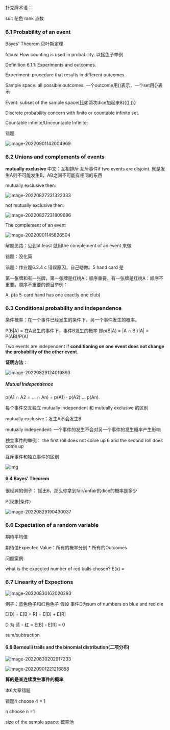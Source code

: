 扑克牌术语：

suit 花色 rank 点数

### 6.1 Probability of an event

Bayes' Theorem 贝叶斯定理 

focus: How counting is used in probability. 以摇色子举例

Definition 6.1.1: Experiments and outcomes.

Experiment: procedure that results in different outcomes. 

Sample space: all possible outcomes. 一个outcome用()表示，一个set用{}表示

Event: subset of the sample space(比如两次dice加起来8){(),()}

Discrete probability concern with finite or countable infinite set. 

Countable infinite/Uncountable Infinite: 

错题

![image-20220901142004969](C:\Users\zzhez\AppData\Roaming\Typora\typora-user-images\image-20220901142004969.png)

### 6.2 Unions and complements of events

**mutually exclusive** 中文：互相排斥 互斥事件if two events are disjoint.  就是发生A则不可能发生B，AB之间不可能有相同的东西 

mutually exclusive then:

![image-20220827231322333](C:\Users\zzhez\AppData\Roaming\Typora\typora-user-images\image-20220827231322333.png)

not mutually exclusive then:

![image-20220827231809686](C:\Users\zzhez\AppData\Roaming\Typora\typora-user-images\image-20220827231809686.png)

The complement of an event

![image-20220901145826504](C:\Users\zzhez\AppData\Roaming\Typora\typora-user-images\image-20220901145826504.png)

解题思路：见到at least 就用the complement of an event 来做

错题：没化简

错题：作业题6.2.4 c 错误原因，自己瞎做。5 hand card 是 

第一张牌和有一张牌，第一张牌是红桃A：顺序重要，有一张牌是红桃A：顺序不重要。顺序不重要的题目举例：

A. p(a 5-card hand has one exactly one club)

### 6.3 Conditional probability and independence

条件概率：在一个事件已经发生的条件下，另一个事件发生的概率。

P(B|A) = 在A发生的事件下，事件B发生的概率  即p(B|A) = |A ∩ B|/|A| = P(AB)/P(A)

Two events are independent if **conditioning on one event does not change the probability of the other event**. 

**证明方法**：

![image-20220829124019893](C:\Users\zzhez\AppData\Roaming\Typora\typora-user-images\image-20220829124019893.png)

##### Mutual Independence

p(A1 ∩ A2 ∩ … ∩ An) = p(A1) · p(A2) … p(An).

每个事件交互独立 mutually independent 和 mutually exclusive 的区别

mutually exclusive：发生A不会发生B

mutually independent: 一个事件的发生不会对另一个事件的发生概率产生影响 

独立事件的举例： the first roll does not come up 6 and the second roll does come up 

互斥事件和独立事件的区别

![img](https://picx.zhimg.com/80/v2-4a5398b58b525a30c8ce445c8d5a3ede_720w.jpg?source=1940ef5c)

#### 6.4 Bayes' Theorem

很经典的例子： 摇出6，那么你拿到fair/unfair的dice的概率是多少

P(现象|条件) 

![image-20220829190430037](C:\Users\zzhez\AppData\Roaming\Typora\typora-user-images\image-20220829190430037.png)

### 6.6 Expectation of a random variable

期待平均值

期待值Expected Value：所有的概率分别 * 所有的Outcomes 

问题案例: 

what is the expected number of red balls chosen? E(x) = 

### 6.7 Linearity of Expections 

![image-20220830162020293](C:\Users\zzhez\AppData\Roaming\Typora\typora-user-images\image-20220830162020293.png)

例子：蓝色色子和红色色子 假设 事件D为sum of numbers on blue and red die 

 E[D] = E[B + R] = E[B] + E[R]  

D 为 蓝 - 红 = E[B] - E[R]  = 0

sum/subtraction 

#### 6.8 Bernoulii trails and the binomial distribution(二项分布)

![image-20220830202917233](C:\Users\zzhez\AppData\Roaming\Typora\typora-user-images\image-20220830202917233.png)

![image-20220901221216858](C:\Users\zzhez\AppData\Roaming\Typora\typora-user-images\image-20220901221216858.png)

**算的是某连续发生事件的概率**

本6大章错题

错题4 choose 4 = 1 

n choose n =1

size of the sample space: 概率池

